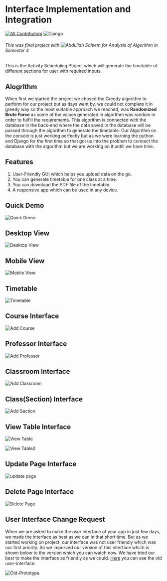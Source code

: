 # Interface Implementation and Integration
[![All Contributors](https://img.shields.io/badge/all_contributors-2-orange.svg?style=flat-square)](#contributors-)        ![Django](https://img.shields.io/badge/Made%20with-Django-blue?style=?style=plastic&logo=appveyor&logo=data:image/png;base64)

###### This was final project with ![Abdullah Saleem](https://github.com/mrabdullahdev) for Analysis of Algorithm in Semester 4

This is the Activity Scheduling Ptoject which will generate the timetable of different sections for user with required inputs.

## Alogrithm
When first we started the project we chosed the Greedy algorithm to perform for our project but as days went by, we could not complete it in greedy way so the most suitable approach we reached, was <b>Randomized Brute Force</b> as some of the values generated in algorithm was random in order to fulfill the requirements. This algorithm is connected with the database in the back-end where the data saved in the database will be passed through the algorithm to generate the timetable. Our Algorithm on the console is just working perfectly but as we were learning the python and Django for the first time so that got us into the problem to connect the database with the algorithm but we are working on it untill we have time.

## Features
1. User-Friendly GUI which helps you upload data on the go.
2. You can generate timetable for one class at a time.
3. You can download the PDF file of the timetable.
4. A responsive app which can be used in any device.

## Quick Demo 
![Quick Demo](https://github.com/mrabdullahdev/CS311S20PID27/blob/master/Home%20-%20Activity%20Scheduling%20App.webm%20-%20Google%20Drive.gif "Quick Demo of website")

## Desktop View
![Desktop View](Screenshots/main-page.png "Main Page")
## Mobile View
![Mobile View](Screenshots/mobile-view.png "Mobile View - Responsive")
## Timetable
![Timetable](Screenshots/Timetable.png "Timetable")
## Course Interface
![Add Course](Screenshots/Add-Course.png "Add Course")

## Professor Interface
![Add Professor](Screenshots/Add-Professor.png "Add Professor")
## Classroom Interface
![Add Classroom](Screenshots/Add-classroom.png "Add Classroom")

## Class(Section) Interface
![Add Section](Screenshots/add-Class.png "Add Section")


## View Table Interface
![View Table](Screenshots/Professo-Table.png "View Table")

![View Table2](Screenshots/Class-Table.png "Class table")



## Update Page Interface
![update page](Screenshots/update.png "Update Page")


## Delete Page Interface
![Delete Page](Screenshots/delete.png "delete page")


## User Interface Change Request
When we are asked to make the user interface of your app in just few days, we made the interface as best as we can in that short time. But as we started working on project, our interface was not user friendly which was our first priority. So we imporved our version of this interface which is shown below to the version which you can watch now. We have tried our best to make the interface as friendly as we could. [Here](https://github.com/mrabdullahdev/CS311S20PID27/blob/master/Activity%20Scheduling%20-%20Final%20Project-compressed_2.pdf) you can see the old user-interface.

![Old-Prototype](https://github.com/mrabdullahdev/CS311S20PID27/blob/master/Activity%20Scheduling%20(Prototyping).PNG "Old Prototype of App")
